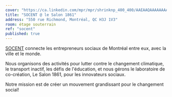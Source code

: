 ```yaml
---
cover: "https://ca.linkedin.com/mpr/mpr/shrinknp_400_400/AAEAAQAAAAAAAAWQAAAAJDQ1YjQyYmFiLTllNmYtNGU0Yy1iY2Q4LTA5NGVmZGY3NTMxNg.jpg"
title: "SOCENT @ le Salon 1861"
address: "550 rue Richmond, Montréal, QC H3J 1V3"
room: étage souterrain
ref: "socent"
published: true
---
```

[SOCENT](http://www.socentnetwork.com/ "SOCENT") connecte les entrepreneurs sociaux de Montréal entre eux, avec la ville et le monde.

Nous organisons des activités pour lutter contre le changement climatique, le transport inactif, les défis de l'éducation, et nous gérons le laboratoire de co-création, Le Salon 1861, pour les innovateurs sociaux.

Notre mission est de créer un mouvement grandissant pour le changement social!
